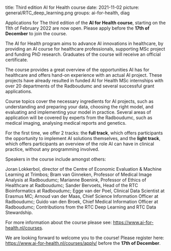 title: Third edition AI for Health course
date: 2021-11-02
picture: general/RTC_deep_learning.png
groups: ai-for-health, diag

Applications for The third edition of the **AI for Health course**, starting on the 11th of February 2022 are now open. Please apply before the **17th of December** to join the course.

The AI for Health program aims to advance AI innovations in healthcare, by providing an AI course for healthcare professionals, supporting MSc project and funding PhD research. Graduates of the course will receive an official certificate.

The course provides a great overview of the opportunities AI has for healthcare and offers hand-on experience with an actual AI project. These projects have already resulted in funded AI for Health MSc internships with over 20 departments of the Radboudumc and several successful grant applications.

Course topics cover the necessary ingredients for AI projects, such as understanding and preparing your data, choosing the right model, and evaluating and implementing your model in practice. Several areas of application will be covered by experts from the Radboudumc, such as medical imaging, analysing medical reports and genetics.

For the first time, we offer 2 tracks: the **full track**, which offers participants the opportunity to implement AI solutions themselves, and the **light track**, which offers participants an overview of the role AI can have in clinical practice, without any programming involved. 

Speakers in the course include amongst others:

Joran Lokkerbol, director of the Centre of Economic Evaluation & Machine Learning at Trimbos; Bram van Ginneken, Professor of Medical Image Analysis at Radboudumc; 
Marianne Boenink, Professor of Ethics of Healthcare at Radboudumc;
Sander Bervoets, Head of the RTC Bioinformatics at Radboudumc;
Egge van der Poel, Clinical Data Scientist at Erasmus MC;
Arnoud van der Maas, Chief Science Information Officer at Radboudumc; 
Guido van den Broek, Chief Medical Information Officer at Radboudumc; 
Contributions from the RTC Deep Learning and RTC Data Stewardship.

For more information about the course please see: https://www.ai-for-health.nl/courses.

We are looking forward to welcome you to the course! Please register here: https://www.ai-for-health.nl/courses/apply/ before the **17th of December**.
